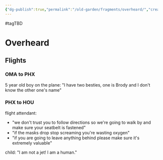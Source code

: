 ```yaml
---
{"dg-publish":true,"permalink":"/old-garden/fragments/overheard/","created":"2024-12-20T20:19:20.393-05:00","updated":"2025-03-18T20:26:39.964-04:00"}
---
```


#tagTBD 
# Overheard

## Flights

### OMA to PHX

5 year old boy on the plane: "I have two besties, one is Brody and I don't know the other one's name"

### PHX to HOU
flight attendant: 
- "we don't trust you to follow directions so we're going to walk by and make sure your seatbelt is fastened"
- "if the masks drop stop screaming you're wasting oxygen"
- "if you are going to leave anything behind please make sure it's extremely valuable"

child: "I am not a jet! I am a human."